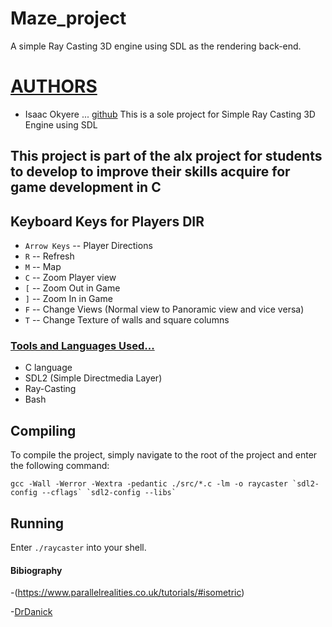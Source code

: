 # Maze_project
A simple Ray Casting 3D engine using SDL as the rendering back-end.

# <u>AUTHORS</u>
- Isaac Okyere ... [github](https://github.com/OkyereI/)
This is a sole project for Simple Ray Casting 3D   Engine using SDL

## This project is part of the alx project for students to develop to improve their skills acquire for game development in C
## Keyboard Keys for Players DIR
- `Arrow Keys` -- Player Directions 
- `R` -- Refresh 
- `M` -- Map 
- `C` -- Zoom Player view 
- `[` -- Zoom Out in Game 
- `]` -- Zoom In in Game 
- `F` -- Change Views (Normal view to Panoramic view and vice versa) 
- `T` -- Change Texture of walls and square columns 

### <u>Tools and Languages Used...</u>
- C language
- SDL2 (Simple Directmedia Layer)
- Ray-Casting
- Bash

Compiling
---------


To compile the project, simply navigate to the root of the project and enter the following command:

```
gcc -Wall -Werror -Wextra -pedantic ./src/*.c -lm -o raycaster `sdl2-config --cflags` `sdl2-config --libs`

```


Running
-------

Enter `./raycaster` into your shell.

#### Bibiography
-(https://www.parallelrealities.co.uk/tutorials/#isometric)

-[DrDanick](https://github.com/drdanick)


